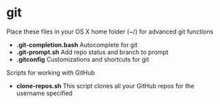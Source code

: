 git
=======

Place these files in your OS X home folder (~/) for advanced git functions

- **.git-completion.bash** Autocomplete for git
- **.git-prompt.sh** Add repo status and branch to prompt
- **.gitconfig** Customizations and shortcuts for git

Scripts for working with GitHub

- **clone-repos.sh** This script clones all your GitHub repos for the username specified

